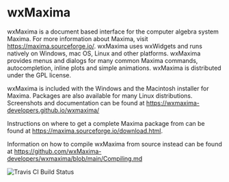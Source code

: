 
wxMaxima
========

wxMaxima is a document based interface for the computer algebra system
Maxima.  For more information about Maxima, visit
https://maxima.sourceforge.io/.  wxMaxima uses wxWidgets and runs
natively on Windows, mac OS, Linux and other platforms.
wxMaxima provides menus and dialogs for many common Maxima commands,
autocompletion, inline plots and simple animations.
wxMaxima is distributed under the GPL license.

wxMaxima is included with the Windows and the Macintosh installer for
Maxima. Packages are also available for many Linux distributions. Screenshots
and documentation can be found at https://wxmaxima-developers.github.io/wxmaxima/



Instructions on where to get a complete Maxima package from
can be found at https://maxima.sourceforge.io/download.html.

Information on how to compile wxMaxima from source instead can be
found at https://github.com/wxMaxima-developers/wxmaxima/blob/main/Compiling.md


![Travis CI Build Status](https://travis-ci.org/wxMaxima-developers/wxmaxima.svg?branch=main)

